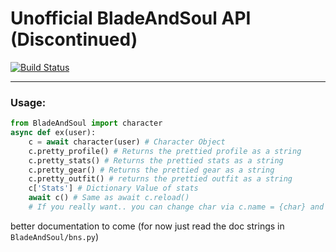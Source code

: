 # Unofficial BladeAndSoul API (Discontinued) 
[![Build Status](https://travis-ci.org/Fuzen-py/BladeAndSoulAPI.svg?branch=Development)](https://travis-ci.org/Fuzen-py/BladeAndSoulAPI)

---
### Usage:
```python
from BladeAndSoul import character
async def ex(user):
    c = await character(user) # Character Object
    c.pretty_profile() # Returns the prettied profile as a string
    c.pretty_stats() # Returns the prettied stats as a string
    c.pretty_gear() # Returns the prettied gear as a string
    c.pretty_outfit() # returns the prettied outfit as a string
    c['Stats'] # Dictionary Value of stats
    await c() # Same as await c.reload()
    # If you really want.. you can change char via c.name = {char} and await c()
```
better documentation to come (for now just read the doc strings in ``BladeAndSoul/bns.py``)
